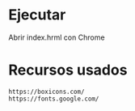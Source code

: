 

# Ejecutar
Abrir index.hrml con Chrome

# Recursos usados
    https://boxicons.com/
    https://fonts.google.com/
